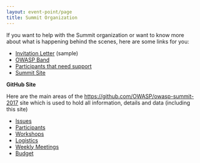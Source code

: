 ```yaml
---
layout: event-point/page
title: Summit Organization
---
```


If you want to help with the Summit organization or want to know more about what is happening behind the scenes, here are some links for you:

* [Invitation Letter](../Logistics/Invitation-letter.md) (sample)
* [OWASP Band](../Logistics/Owasp-Band.html)
* [Participants that need support](../Logistics/Participants-need-support.html)
* [Summit Site](../Logistics/Summit-site.html)


**GitHub Site** 

Here are the main areas of the https://github.com/OWASP/owasp-summit-2017 site which is used to hold all information, details and data (including this site)
 
* [Issues](https://github.com/OWASP/owasp-summit-2017/issues)
* [Participants](https://github.com/OWASP/owasp-summit-2017/tree/master/Participants)
* [Workshops](https://github.com/OWASP/owasp-summit-2017/tree/master/Workshops)
* [Logistics](https://github.com/OWASP/owasp-summit-2017/tree/master/Logistics)
* [Weekly Meetings](https://github.com/OWASP/owasp-summit-2017/tree/master/Logistics/meetings)
* [Budget](https://github.com/OWASP/owasp-summit-2017/tree/master/Budget)
